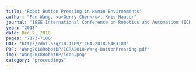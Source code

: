 ```yaml
---
title: "Robot Button Pressing in Human Environments"
author: "Fan Wang, <u>Gerry Chen</u>, Kris Hauser"
journal: "IEEE International Conference on Robotics and Automation (ICRA)"
year: "2018"
date: Dec 2, 2018
pages: "7173-7180"
DOI: "http://doi.org/10.1109/ICRA.2018.8463180"
PDF: "Wang2018RobotBP/ICRA2018-Wang-ButtonPressing.pdf"
img: "Wang2018RobotBP/icon.png"
category: "proceedings"
---
```

<!-- date is actually summer 2018 but i wanted it to appear higher up -->